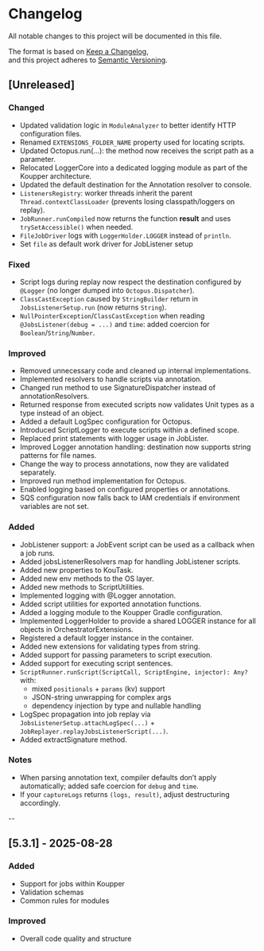 # Changelog
All notable changes to this project will be documented in this file.

The format is based on [Keep a Changelog](https://keepachangelog.com/en/1.0.0/),  
and this project adheres to [Semantic Versioning](https://semver.org/spec/v2.0.0.html).

## [Unreleased]

### Changed
- Updated validation logic in `ModuleAnalyzer` to better identify HTTP configuration files.
- Renamed `EXTENSIONS_FOLDER_NAME` property used for locating scripts.
- Updated Octopus.run(...): the method now receives the script path as a parameter.
- Relocated LoggerCore into a dedicated logging module as part of the Koupper architecture.
- Updated the default destination for the Annotation resolver to console.
- `ListenersRegistry`: worker threads inherit the parent `Thread.contextClassLoader` (prevents losing classpath/loggers on replay).
- `JobRunner.runCompiled` now returns the function **result** and uses `trySetAccessible()` when needed.
- `FileJobDriver` logs with `LoggerHolder.LOGGER` instead of `println`.
- Set `file` as default work driver for JobListener setup

### Fixed
- Script logs during replay now respect the destination configured by `@Logger` (no longer dumped into `Octopus.Dispatcher`).
- `ClassCastException` caused by `StringBuilder` return in `JobsListenerSetup.run` (now returns `String`).
- `NullPointerException`/`ClassCastException` when reading `@JobsListener(debug = ...)` and `time`: added coercion for `Boolean`/`String`/`Number`.


### Improved
- Removed unnecessary code and cleaned up internal implementations.
- Implemented resolvers to handle scripts via annotation.
- Changed run method to use SignatureDispatcher instead of annotationResolvers.
- Returned response from executed scripts now validates Unit types as a type instead of an object. 
- Added a default LogSpec configuration for Octopus.
- Introduced ScriptLogger to execute scripts within a defined scope.
- Replaced print statements with logger usage in JobLister.
- Improved Logger annotation handling: destination now supports string patterns for file names.
- Change the way to process annotations, now they are validated separately.
- Improved run method implementation for Octopus.
- Enabled logging based on configured properties or annotations.
- SQS configuration now falls back to IAM credentials if environment variables are not set.

### Added
- JobListener support: a JobEvent script can be used as a callback when a job runs.
- Added jobsListenerResolvers map for handling JobListener scripts.
- Added new properties to KouTask.
- Added new env methods to the OS layer.
- Added new methods to ScriptUtilities.
- Implemented logging with @Logger annotation.
- Added script utilities for exported annotation functions.
- Added a logging module to the Koupper Gradle configuration.
- Implemented LoggerHolder to provide a shared LOGGER instance for all objects in OrchestratorExtensions.
- Registered a default logger instance in the container.
- Added new extensions for validating types from string.
- Added support for passing parameters to script execution.
- Added support for executing script sentences.
- `ScriptRunner.runScript(ScriptCall, ScriptEngine, injector): Any?` with:
  - mixed `positionals` + `params` (kv) support
  - JSON-string unwrapping for complex args
  - dependency injection by type and nullable handling
- LogSpec propagation into job replay via `JobsListenerSetup.attachLogSpec(...)` + `JobReplayer.replayJobsListenerScript(...)`.
- Added extractSignature method.

### Notes
- When parsing annotation text, compiler defaults don’t apply automatically; added safe coercion for `debug` and `time`.
- If your `captureLogs` returns `(logs, result)`, adjust destructuring accordingly.

--

## [5.3.1] - 2025-08-28
### Added
- Support for jobs within Koupper
- Validation schemas
- Common rules for modules

### Improved
- Overall code quality and structure
